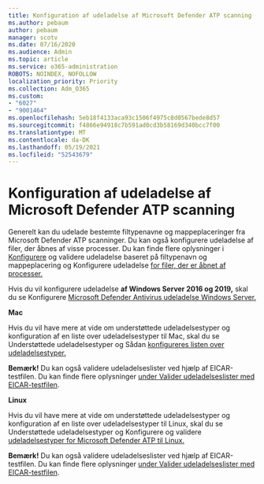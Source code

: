 ```yaml
---
title: Konfiguration af udeladelse af Microsoft Defender ATP scanning
ms.author: pebaum
author: pebaum
manager: scotv
ms.date: 07/16/2020
ms.audience: Admin
ms.topic: article
ms.service: o365-administration
ROBOTS: NOINDEX, NOFOLLOW
localization_priority: Priority
ms.collection: Adm_O365
ms.custom:
- "6027"
- "9001464"
ms.openlocfilehash: 5eb18f4133aca93c1506f4975c8d0567bede8d57
ms.sourcegitcommit: f4866e94918c7b591ad0cd3b58169d340bcc7f00
ms.translationtype: MT
ms.contentlocale: da-DK
ms.lasthandoff: 05/19/2021
ms.locfileid: "52543679"
---
```

# <a name="configuring-exclusions-for-microsoft-defender-atp-scan"></a>Konfiguration af udeladelse af Microsoft Defender ATP scanning

Generelt kan du udelade bestemte filtypenavne og mappeplaceringer fra Microsoft Defender ATP scanninger. Du kan også konfigurere udeladelse af filer, der åbnes af visse processer. Du kan finde flere oplysninger i [Konfigurere](/windows/security/threat-protection/microsoft-defender-antivirus/configure-extension-file-exclusions-microsoft-defender-antivirus) og validere udeladelse baseret på filtypenavn og mappeplacering og Konfigurere udeladelse [for filer, der er åbnet af processer.](/windows/security/threat-protection/microsoft-defender-antivirus/configure-process-opened-file-exclusions-microsoft-defender-antivirus)

Hvis du vil konfigurere udeladelse **af Windows Server 2016 og 2019,** skal du se Konfigurere [Microsoft Defender Antivirus udeladelse Windows Server.](/windows/security/threat-protection/microsoft-defender-antivirus/configure-server-exclusions-microsoft-defender-antivirus)

**Mac**

Hvis du vil have mere at vide om understøttede [](/windows/security/threat-protection/microsoft-defender-atp/mac-exclusions#supported-exclusion-types) udeladelsestyper og konfiguration af en liste over udeladelsestyper til Mac, skal du se Understøttede udeladelsestyper og Sådan [konfigureres listen over udeladelsestyper.](/windows/security/threat-protection/microsoft-defender-atp/mac-exclusions#how-to-configure-the-list-of-exclusions)

**Bemærk!** Du kan også validere udeladelseslister ved hjælp af EICAR-testfilen. Du kan finde flere oplysninger [under Valider udeladelseslister med EICAR-testfilen](/windows/security/threat-protection/microsoft-defender-atp/mac-exclusions#validate-exclusions-lists-with-the-eicar-test-file). 

**Linux**

Hvis du vil have mere at vide om understøttede [](/windows/security/threat-protection/microsoft-defender-atp/linux-exclusions#supported-exclusion-types) udeladelsestyper og konfiguration af en liste over udeladelsestyper til Linux, skal du se Understøttede udeladelsestyper og Konfigurere og validere [udeladelsestyper for Microsoft Defender ATP til Linux.](/windows/security/threat-protection/microsoft-defender-atp/linux-exclusions)

**Bemærk!** Du kan også validere udeladelseslister ved hjælp af EICAR-testfilen. Du kan finde flere oplysninger [under Valider udeladelseslister med EICAR-testfilen](/windows/security/threat-protection/microsoft-defender-atp/linux-exclusions#validate-exclusions-lists-with-the-eicar-test-file). 